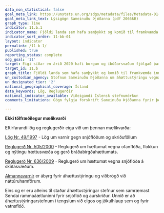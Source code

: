 ```yaml
---
data_non_statistical: false
goal_meta_link: https://unstats.un.org/sdgs/metadata/files/Metadata-01-05-03.pdf
goal_meta_link_text: Lýsigögn Sameinuðu Þjóðanna (pdf 2066kB)
graph_type: line
indicator: 11.b.1
indicator_name: Fjöldi landa sem hafa samþykkt og komið til framkvæmda innlendum áætlunum um að draga úr áhrifum hamfara í samræmi við Sendai-rammaáætlunina um forvarnir gegn náttúruvá 2015-2030.
indicator_sort_order: 11-bb-01
layout: indicator
permalink: /11-b-1/
published: true
reporting_status: complete
sdg_goal: '11'
target: Eigi síðar en árið 2020 hafi borgum og íbúðarsvæðum fjölgað þar sem áætlanir og stefnumál eru samþætt og miða að aðkomu allra, auðlindanýting verði betri, dregið hafi úr skaðsemi af völdum loftslagsbreytinga og forvarnir gegn hamförum hafi verið efldar. Útbúin verði heildræn áhættustýring vegna hvers kyns hamfara í samræmi við Sendairammaáætlunina 2015–2030 og henni framfylgt.
target_id: 11.b
graph_title: Fjöldi landa sem hafa samþykkt og komið til framkvæmda innlendum áætlunum um að draga úr áhrifum hamfara í samræmi við Sendai-rammaáætlunina um forvarnir gegn náttúruvá 2015-2030.
un_custodian_agency: Stofnun Sameinuðu Þjóðanna um áhættustýringu vegna náttúruhamfara (UNISDR)
un_designated_tier: '2'
national_geographical_coverage: Ísland
data_keywords: Lög, Reglugerðir
national_indicator_available: Viðeigandi Íslensk stefnumörkun
comments_limitations: Gögn fylgja forskrift Sameinuðu Þjóðanna fyrir þennan mælikvarða. Þessi mælikvarði var fundin í samstarfi við málefnasérfræðinga

---
```


**Ekki tölfræðilegur mælikvarði**

Eftirfarandi lög og reglugerðir eiga við um þennan mælikvarða:

[Lög Nr. 49/1997](https://www.althingi.is/lagas/nuna/1997049.html) - Lög um varnir gegn snjóflóðum og skriðuföllum

[Reglugerð Nr. 505/2000](https://www.reglugerd.is/reglugerdir/allar/nr/505-2000) - Reglugerð um hættumat vegna ofanflóða, flokkun og nýtingu hættusvæða og gerð bráðabirgðahættumats.

[Reglugerð Nr. 636/2009](https://www.reglugerd.is/reglugerdir/eftir-raduneytum/umhverfisraduneyti/nr/15581) - Reglugerð um hættumat vegna snjóflóða á skíðasvæðum.

[Almannavarnir](https://www.almannavarnir.is) er ábyrg fyrir áhættustýringu og viðbrögð við náttúruhamförum.

Eins og er eru aðeins til staðar áhættustýringar stefnur sem samræmast Sendai rammaáætluninni fyrir snjóflóð og aurskriður. Unnið er að áhættustýringarstefnum í tengslum við elgos og jökulhlaup sem og fyrir vatnsflóð.<br><br>
